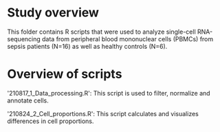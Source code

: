 # Study overview
This folder contains R scripts that were used to analyze single-cell RNA-sequencing data from peripheral blood mononuclear cells (PBMCs) from sepsis patients (N=16) as well as healthy controls (N=6).

# Overview of scripts
'210817_1_Data_processing.R': This script is used to filter, normalize and annotate cells.

'210824_2_Cell_proportions.R': This script calculates and visualizes differences in cell proportions. 
